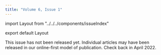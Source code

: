 ```yaml
---
title: "Volume 6, Issue 1"
---
```


import Layout from "../../../components/issueIndex"

export default Layout

This issue has not been released yet. Individual articles may have been released in our online-first model of publication. Check back in April 2022.